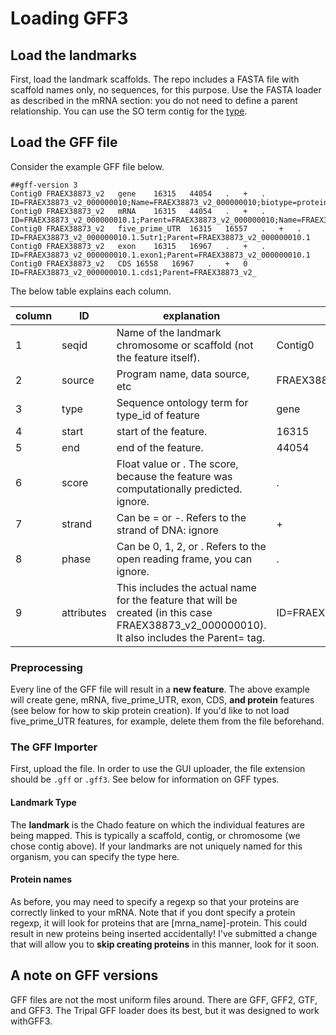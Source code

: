 # Loading GFF3

## Load the landmarks

First, load the landmark scaffolds.  The repo includes a FASTA file with scaffold names only, no sequences, for this purpose.  Use the FASTA loader as described in the mRNA section: you do not need to define a parent relationship.  You can use the SO term contig for the [type](https://www.ebi.ac.uk/ols/ontologies/so/terms?iri=http%3A%2F%2Fpurl.obolibrary.org%2Fobo%2FSO_0000149).

## Load the GFF file
Consider the example GFF file below.

```
##gff-version 3
Contig0	FRAEX38873_v2	gene	16315	44054	.	+	.	ID=FRAEX38873_v2_000000010;Name=FRAEX38873_v2_000000010;biotype=protein_coding
Contig0	FRAEX38873_v2	mRNA	16315	44054	.	+	.	ID=FRAEX38873_v2_000000010.1;Parent=FRAEX38873_v2_000000010;Name=FRAEX38873_v2_000000010.1;biotype=protein_coding;AED=0.05
Contig0	FRAEX38873_v2	five_prime_UTR	16315	16557	.	+	.	ID=FRAEX38873_v2_000000010.1.5utr1;Parent=FRAEX38873_v2_000000010.1
Contig0	FRAEX38873_v2	exon	16315	16967	.	+	.	ID=FRAEX38873_v2_000000010.1.exon1;Parent=FRAEX38873_v2_000000010.1
Contig0	FRAEX38873_v2	CDS	16558	16967	.	+	0	ID=FRAEX38873_v2_000000010.1.cds1;Parent=FRAEX38873_v2_
```

The below table explains each column.   

| column | ID         | explanation                                                                                                                                   | example value                                                                  |
|--------|------------|-----------------------------------------------------------------------------------------------------------------------------------------------|--------------------------------------------------------------------------------|
| 1      | seqid      | Name of the landmark chromosome or scaffold (not the feature itself).                                                                         | Contig0                                                                        |
| 2      | source     | Program name, data source, etc                                                                                                                | FRAEX38873_v2                                                                  |
| 3      | type       | Sequence ontology term for type_id of feature                                                                                                 | gene                                                                           |
| 4      | start      | start of the feature.                                                                                                                         | 16315                                                                          |
| 5      | end        | end of the feature.                                                                                                                           | 44054                                                                          |
| 6      | score      | Float value or . The score, because the feature was computationally predicted.  ignore.                                                       | .                                                                              |
| 7      | strand     | Can be = or -.  Refers to the strand of DNA: ignore                                                                                           | +                                                                              |
| 8      | phase      | Can be 0, 1, 2, or .  Refers to the open reading frame, you can ignore.                                                                       | .                                                                              |
| 9      | attributes | This includes the actual name for the feature that will be created (in this case FRAEX38873_v2_000000010).  It also includes the Parent= tag. | ID=FRAEX38873_v2_000000010;Name=FRAEX38873_v2_000000010;biotype=protein_coding |

### Preprocessing

Every line of the GFF file will result in a **new feature**. The above example will create gene, mRNA, five_prime_UTR, exon, CDS, **and protein** features (see below for how to skip protein creation).  If you'd like to not load five_prime_UTR features, for example, delete them from the file beforehand.

### The GFF Importer

First, upload the file.  In order to use the GUI uploader, the file extension should be `.gff` or `.gff3`.  See below for information on GFF types.

#### Landmark Type

The **landmark** is the Chado feature on which the individual features are being mapped.  This is typically a scaffold, contig, or chromosome (we chose contig above).  If your landmarks are not uniquely named for this organism, you can specify the type here.

#### Protein names
As before, you may need to specify a regexp so that your proteins are correctly linked to your mRNA.  Note that if you dont specify a protein regexp, it will look for proteins that are [mrna_name]-protein.  This could result in new proteins being inserted accidentally!  I've submitted a change that will allow you to **skip creating proteins** in this manner, look for it soon.


## A note on GFF versions

GFF files are not the most uniform files around.  There are GFF, GFF2, GTF, and GFF3.  The Tripal GFF loader does its best, but it was designed to work withGFF3.
